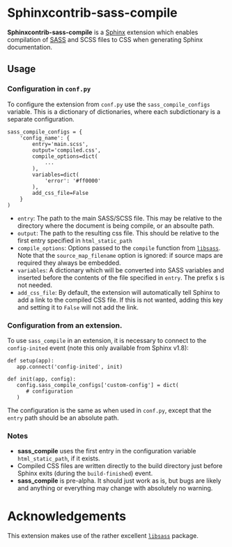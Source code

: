 # Sphinxcontrib-sass-compile

**Sphinxcontrib-sass-compile** is a [Sphinx](http://www.sphinx-doc.org/en/master/) extension
which enables compilation of [SASS](https://sass-lang.com/) and SCSS files to CSS
when generating Sphinx documentation.

## Usage

### Configuration in `conf.py`

To configure the extension from `conf.py`
use the `sass_compile_configs`
variable.
This is a dictionary of dictionaries,
where each subdictionary is a separate configuration.

    sass_compile_configs = {
        'config_name': {
            entry='main.scss',
            output='compiled.css',
            compile_options=dict(
                ...
            ),
            variables=dict(
                'error': '#ff0000'
            ),
            add_css_file=False
        }
    )

- `entry`:
  The path to the main SASS/SCSS file.
  This may be relative to the directory
  where the document is being compile,
  or an absoulte path.
- `output`:
  The path to the resulting css file.
  This should be relative to the first
  entry specified in `html_static_path`
- `compile_options`:
  Options passed to the `compile`
  function from [`libsass`](https://github.com/sass/libsass-python).
  Note that the `source_map_filename` option is
  ignored: if source maps are required
  they always be embedded.
- `variables`:
  A dictionary which will be converted into SASS variables
  and inserted before the contents of the file specified
  in `entry`. The prefix `$` is not needed.
- `add_css_file`:
  By default, the extension will automatically tell Sphinx
  to add a link to the compiled CSS file.
  If this is not wanted, adding this key and setting
  it to `False` will not add the link.

### Configuration from an extension.

To use `sass_compile` in an extension,
it is necessary to connect to the `config-inited`
event (note this only available from Sphinx v1.8):

    def setup(app):
       app.connect('config-inited', init)

    def init(app, config):
       config.sass_compile_configs['custom-config'] = dict(
          # configuration
       )

The configuration is the same as when used
in `conf.py`, except that the
`entry` path should be an absolute path.

### Notes

- **sass_compile** uses the first
  entry in the configuration variable `html_static_path`, if it exists.
- Compiled CSS files are written directly to
  the build directory just before Sphinx
  exits (during the `build-finished`) event.
- **sass_compile** is pre-alpha. It should just work as is, but bugs are likely and anything or everything may change with absolutely no warning.

# Acknowledgements

This extension makes use of the
rather excellent [`libsass`](https://github.com/sass/libsass-python) package.

